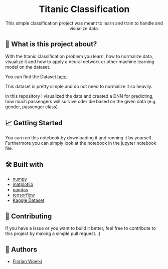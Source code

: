<h1 align="center">Titanic Classification</h1>

<p align="center">
This simple classification project was meant to learn and train to handle and visualize data.
</p>


## 🤔 What is this project about?
With the titanic classification problem you learn, how to normalize data, visualize it and how to apply a neural network or other machine learning model on the dataset.

You can find the Dataset [here](https://www.kaggle.com/c/titanic).

This dataset is pretty simple and do not need to normalize it so heavily.

In this repository I visualized the data and created a DNN for predicting, how much passengers will survive oder die based on the given data (e.g. gender, passenger class).


## 📈 Getting Started
You can run this notebook by downloading it and running it by yourself.
Furthermore you can simply look at the notebook in the jupyter notebook file.


## 🛠 Built with
- [numpy](https://numpy.org/)
- [matplotlib](https://matplotlib.org/)
- [pandas](https://pandas.pydata.org/)
- [tensorflow](https://www.tensorflow.org/)
- [Kaggle Dataset](https://www.kaggle.com/c/titanic)


## 🤝 Contributing
If you have a issue or you want to build it better, feel free to contribute to this project by making a simple
pull request. :)


## 🤠 Authors
- [Florian Woelki](https://florianwoelki.com)


